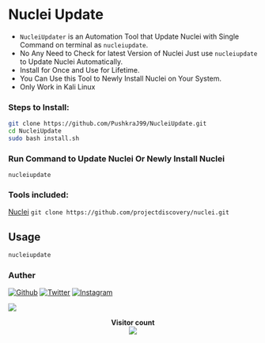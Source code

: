 # Nuclei Update
- `NucleiUpdater` is an Automation Tool that Update Nuclei with Single Command on terminal as `nucleiupdate`.
- No Any Need to Check for latest Version of Nuclei Just use `nucleiupdate` to Update Nuclei Automatically.
- Install for Once and Use for Lifetime.
- You Can Use this Tool to Newly Install Nuclei on Your System.
- Only Work in Kali Linux
  
### Steps to Install:
```sh
git clone https://github.com/PushkraJ99/NucleiUpdate.git
cd NucleiUpdate
sudo bash install.sh
```
### Run Command to Update Nuclei Or Newly Install Nuclei
```
nucleiupdate
```

### Tools included:
[Nuclei](https://github.com/projectdiscovery/nuclei) `git clone https://github.com/projectdiscovery/nuclei.git`


## Usage

```sh
nucleiupdate
```

### Auther
[![Github](https://img.shields.io/badge/GitHub-100000?style=for-the-badge&logo=github&logoColor=white)](https://github.com/PushkraJ99)
[![Twitter](https://img.shields.io/badge/Twitter-1DA1F2?style=for-the-badge&logo=twitter&logoColor=white)](https://twitter.com/intent/follow?screen_name=PushkraJ99) 
[![Instagram](https://img.shields.io/badge/Instagram-E4405F?style=for-the-badge&logo=instagram&logoColor=white)](https://instagram.com/you_are_not_goodlooking_but_he)


[![](https://visitcount.itsvg.in/api?id=PushkraJ99&icon=8&color=12)](https://visitcount.itsvg.in)
<p align="center"> 
  <b> Visitor count</b><br>
  <img src="https://profile-counter.glitch.me/PushkraJ99/count.svg" />
</p>
<!-- Proudly created with GPRM ( https://gprm.itsvg.in ) -->
